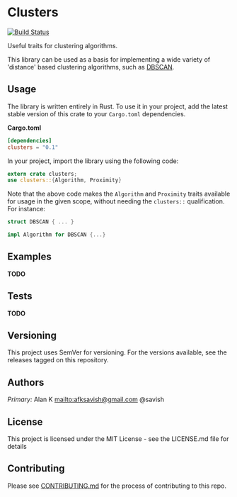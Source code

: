 # Clusters

[![Build Status](https://travis-ci.com/savish/clusters.svg?branch=master)](https://travis-ci.com/savish/clusters)

Useful traits for clustering algorithms.

This library can be used as a basis for implementing a wide variety of 'distance' based clustering algorithms, such as [DBSCAN](1).

## Usage

The library is written entirely in Rust. To use it in your project, add the latest stable version of this crate to your `Cargo.toml` dependencies.

**Cargo.toml**

```toml
[dependencies]
clusters = "0.1"
```

In your project, import the library using the following code:

```rust
extern crate clusters;
use clusters::{Algorithm, Proximity}
```

Note that the above code makes the `Algorithm` and `Proximity` traits available for usage in the given scope, without needing the `clusters::` qualification. For instance:

```rust
struct DBSCAN { ... }

impl Algorithm for DBSCAN {...}
```

## Examples

**TODO**

## Tests

**TODO**

## Versioning

This project uses SemVer for versioning. For the versions available, see the releases tagged on this repository.

## Authors

_Primary:_ Alan K <mailto:afksavish@gmail.com> @savish

## License

This project is licensed under the MIT License - see the LICENSE.md file for details

## Contributing

Please see [CONTRIBUTING.md](2) for the process of contributing to this repo.

[1]: https://en.wikipedia.org/wiki/DBSCAN
[2]: ./CONTRIBUTING.md
